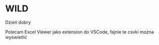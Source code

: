 # WILD
Dzień dobry

Polecam Excel Viewer jako extension do VSCode, fajnie te csvki można wyświetlić
